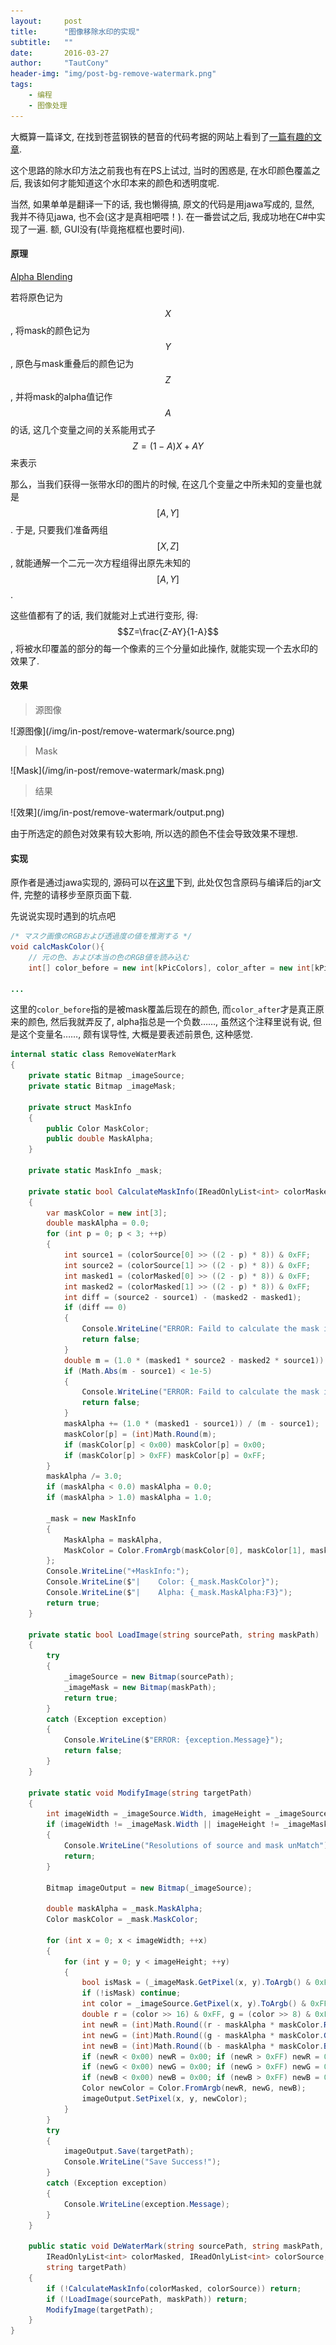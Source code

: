 ```yaml
---
layout:     post
title:      "图像移除水印的实现"
subtitle:   ""
date:       2016-03-27
author:     "TautCony"
header-img: "img/post-bg-remove-watermark.png"
tags:
    - 编程
    - 图像处理
---
```


大概算一篇译文, 在找到苍蓝钢铁的琶音的代码考据的网站上看到了[一篇有趣的文章](http://qiita.com/YSRKEN/items/b0ab9c956f928ffdb483).

这个思路的除水印方法之前我也有在PS上试过, 当时的困惑是, 在水印颜色覆盖之后, 我该如何才能知道这个水印本来的颜色和透明度呢.

当然, 如果单单是翻译一下的话, 我也懒得搞, 原文的代码是用jawa写成的, 显然, 我并不待见jawa, 也不会(这才是真相吧喂！). 在一番尝试之后, 我成功地在C#中实现了一遍. 额, GUI没有(毕竟拖框框也要时间).

#### 原理

[Alpha Blending](https://en.wikipedia.org/wiki/Alpha_compositing)

若将原色记为$$X$$, 将mask的颜色记为$$Y$$, 原色与mask重叠后的颜色记为$$Z$$, 并将mask的alpha值记作$$A$$的话, 这几个变量之间的关系能用式子$$Z=(1-A)X+AY$$来表示

那么，当我们获得一张带水印的图片的时候, 在这几个变量之中所未知的变量也就是$$[A,Y]$$. 于是, 只要我们准备两组$$[X,Z]$$, 就能通解一个二元一次方程组得出原先未知的$$[A,Y]$$.

这些值都有了的话, 我们就能对上式进行变形, 得: $$Z=\frac{Z-AY}{1-A}$$, 将被水印覆盖的部分的每一个像素的三个分量如此操作, 就能实现一个去水印的效果了.

#### 效果
<blockquote>
源图像
</blockquote>
![源图像](/img/in-post/remove-watermark/source.png)

<blockquote>
Mask
</blockquote>
![Mask](/img/in-post/remove-watermark/mask.png)

<blockquote>
结果
</blockquote>
![效果](/img/in-post/remove-watermark/output.png)

由于所选定的颜色对效果有较大影响, 所以选的颜色不佳会导致效果不理想.

#### 实现

原作者是通过jawa实现的, 源码可以在[这里](/attach/anti_sg10.zip)下到, 此处仅包含原码与编译后的jar文件, 完整的请移步至原页面下载.

先说说实现时遇到的坑点吧

```java
/* マスク画像のRGBおよび透過度の値を推測する */
void calcMaskColor(){
    // 元の色、および本当の色のRGB値を読み込む
    int[] color_before = new int[kPicColors], color_after = new int[kPicColors];

...

```

这里的`color_before`指的是被mask覆盖后现在的颜色, 而`color_after`才是真正原来的颜色, 然后我就弄反了, alpha指总是一个负数……, 虽然这个注释里说有说, 但是这个变量名……, 颇有误导性, 大概是要表述前景色, 这种感觉.


```cs
internal static class RemoveWaterMark
{
    private static Bitmap _imageSource;
    private static Bitmap _imageMask;

    private struct MaskInfo
    {
        public Color MaskColor;
        public double MaskAlpha;
    }

    private static MaskInfo _mask;

    private static bool CalculateMaskInfo(IReadOnlyList<int> colorMasked, IReadOnlyList<int> colorSource)
    {
        var maskColor = new int[3];
        double maskAlpha = 0.0;
        for (int p = 0; p < 3; ++p)
        {
            int source1 = (colorSource[0] >> ((2 - p) * 8)) & 0xFF;
            int source2 = (colorSource[1] >> ((2 - p) * 8)) & 0xFF;
            int masked1 = (colorMasked[0] >> ((2 - p) * 8)) & 0xFF;
            int masked2 = (colorMasked[1] >> ((2 - p) * 8)) & 0xFF;
            int diff = (source2 - source1) - (masked2 - masked1);
            if (diff == 0)
            {
                Console.WriteLine("ERROR: Faild to calculate the mask info !");
                return false;
            }
            double m = (1.0 * (masked1 * source2 - masked2 * source1)) / (source2 - source1 - masked2 + masked1);
            if (Math.Abs(m - source1) < 1e-5)
            {
                Console.WriteLine("ERROR: Faild to calculate the mask info !");
                return false;
            }
            maskAlpha += (1.0 * (masked1 - source1)) / (m - source1);
            maskColor[p] = (int)Math.Round(m);
            if (maskColor[p] < 0x00) maskColor[p] = 0x00;
            if (maskColor[p] > 0xFF) maskColor[p] = 0xFF;
        }
        maskAlpha /= 3.0;
        if (maskAlpha < 0.0) maskAlpha = 0.0;
        if (maskAlpha > 1.0) maskAlpha = 1.0;

        _mask = new MaskInfo
        {
            MaskAlpha = maskAlpha,
            MaskColor = Color.FromArgb(maskColor[0], maskColor[1], maskColor[2])
        };
        Console.WriteLine("+MaskInfo:");
        Console.WriteLine($"|    Color: {_mask.MaskColor}");
        Console.WriteLine($"|    Alpha: {_mask.MaskAlpha:F3}");
        return true;
    }

    private static bool LoadImage(string sourcePath, string maskPath)
    {
        try
        {
            _imageSource = new Bitmap(sourcePath);
            _imageMask = new Bitmap(maskPath);
            return true;
        }
        catch (Exception exception)
        {
            Console.WriteLine($"ERROR: {exception.Message}");
            return false;
        }
    }

    private static void ModifyImage(string targetPath)
    {
        int imageWidth = _imageSource.Width, imageHeight = _imageSource.Height;
        if (imageWidth != _imageMask.Width || imageHeight != _imageMask.Height)
        {
            Console.WriteLine("Resolutions of source and mask unMatch");
            return;
        }

        Bitmap imageOutput = new Bitmap(_imageSource);

        double maskAlpha = _mask.MaskAlpha;
        Color maskColor = _mask.MaskColor;

        for (int x = 0; x < imageWidth; ++x)
        {
            for (int y = 0; y < imageHeight; ++y)
            {
                bool isMask = (_imageMask.GetPixel(x, y).ToArgb() & 0xFFFFFF) < 0x111111;
                if (!isMask) continue;
                int color = _imageSource.GetPixel(x, y).ToArgb() & 0xFFFFFF;
                double r = (color >> 16) & 0xFF, g = (color >> 8) & 0xFF, b = color & 0xFF;
                int newR = (int)Math.Round((r - maskAlpha * maskColor.R) / (1.0 - maskAlpha));
                int newG = (int)Math.Round((g - maskAlpha * maskColor.G) / (1.0 - maskAlpha));
                int newB = (int)Math.Round((b - maskAlpha * maskColor.B) / (1.0 - maskAlpha));
                if (newR < 0x00) newR = 0x00; if (newR > 0xFF) newR = 0xFF;
                if (newG < 0x00) newG = 0x00; if (newG > 0xFF) newG = 0xFF;
                if (newB < 0x00) newB = 0x00; if (newB > 0xFF) newB = 0xFF;
                Color newColor = Color.FromArgb(newR, newG, newB);
                imageOutput.SetPixel(x, y, newColor);
            }
        }
        try
        {
            imageOutput.Save(targetPath);
            Console.WriteLine("Save Success!");
        }
        catch (Exception exception)
        {
            Console.WriteLine(exception.Message);
        }
    }

    public static void DeWaterMark(string sourcePath, string maskPath,
        IReadOnlyList<int> colorMasked, IReadOnlyList<int> colorSource,
        string targetPath)
    {
        if (!CalculateMaskInfo(colorMasked, colorSource)) return;
        if (!LoadImage(sourcePath, maskPath)) return;
        ModifyImage(targetPath);
    }
}
```
